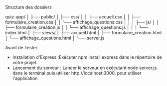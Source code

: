 Structure des dossiers

quiz-app/
│
├── public/
│   ├── css/
│   │   ├── accueil.css
│   │   ├── formulaire_creation.css
│   │   └── affichage_questions.css
│   │
│   ├── js/
│   │   ├── formulaire_creation.js
│   │   └── affichage_questions.js
│   │
│   └── index.html
│
├── views/
│   ├── accueil.html
│   ├── formulaire_creation.html
│   └── affichage_questions.html
│
└── server.js


Avant de Tester
* Installation d'Express :Exécuter npm install express dans le répertoire de votre projet.
* Lancement du serveur : Lancer le serveur en exécutant node server.js dans le terminal puis utiliser http://localhost:3000. pour utiliser l'application 